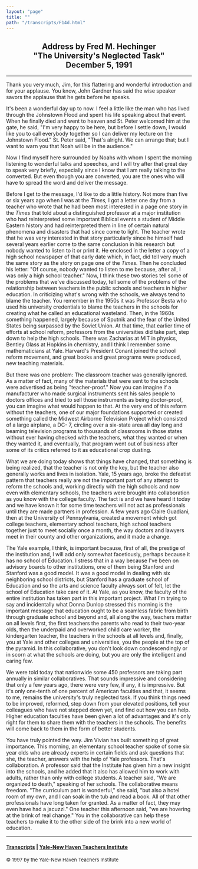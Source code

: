 ```yaml
---
layout: "page"
title: ""
path: "/transcripts/F14d.html"
---
```

<main>
<center><h2>Address by Fred M. Hechinger<br/>"The University's Neglected
Task"<br/> December 5, 1991</h2></center>
<hr/>
Thank you very much, Jim, for this flattering and wonderful introduction
and for your applause. You know, John Gardner has said the wise speaker
savors the applause that he gets before he speaks.
<p>It's been a wonderful day up to now. I feel a little like the man who
has lived through the Johnstown Flood and spent his life speaking about
that event. When he finally died and went to heaven and St. Peter welcomed
him at the gate, he said, "I'm very happy to be here, but before I settle
down, I would like you to call everybody together so I can deliver my
lecture on the Johnstown Flood." St. Peter said, "That's alright. We can
arrange that; but I want to warn you that Noah will be in the audience."
</p><p>Now I find myself here surrounded by Noahs with whom I spent the
morning listening to wonderful talks and speeches, and I will try after
that great day to speak very briefly, especially since I know that I am
really talking to the converted. But even though you are converted, you
are the ones who will have to spread the word and deliver the message.
</p><p>Before I get to the message, I'd like to do a little history. Not more
than five or six years ago when I was at the <i>Times, </i>I got a letter
one day from a teacher who wrote that he had been most interested in a
page one story in the <i>Times </i>that told about a distinguished
professor at a major institution who had reinterpreted some important
Biblical events a student of Middle Eastern history and had reinterpreted
them in line of certain natural phenomena and disasters that had since
come to light. The teacher wrote that he was very interested in that story
particularly since he himself had several years earlier come to the same
conclusion in his research but nobody wanted to listen to it or print it.
He enclosed in the letter a copy of a high school newspaper of that early
date which, in fact, did tell very much the same story as the story on
page one of the <i>Times.</i> Then he concluded his letter: "Of course,
nobody wanted to listen to me because, after all, I was only a high school
teacher." 
<p.i <p="" a="" about="" academic="" accepted="" also="" an="" and,="" another="" area="" article="" as="" at="" bottom="" box="" but="" by="" columbia="" days="" difficulty="" doctoral="" done="" few="" finally,="" from="" getting="" got="" had="" he="" he,="" high="" identification="" identified="" important="" in="" it="" journal,="" later,="" letter="" me="" not="" of="" only="" or="" printed="" printed.="" research="" said="" school="" some="" story="" student="" teacher="" teacher.="" that="" the="" to="" too,="" was="" who="" wrote="">Now, I think these two stories tell some of the problems that we've
discussed today, tell some of the problems of the relationship between
teachers in the public schools and teachers in higher education. In
criticizing what's wrong with the schools, we always tend to blame the
teacher. You remember in the 1950s it was Professor Besta who used his
university credentials to blame the teachers in the schools for creating
what he called an educational wasteland. Then, in the 1960s something
happened, largely because of Sputnik and the fear of the United States
being surpassed by the Soviet Union. At that time, that earlier time of
efforts at school reform, professors from the universities did take part,
step down to help the high schools. There was Zacharias at MIT in physics,
Bentley Glass at Hopkins in chemistry, and I think I remember some
mathematicians at Yale. Harvard's President Conant joined the school
reform movement, and great books and great programs were produced, new
teaching materials.
</p.i></p><p>But there was one problem: The classroom teacher was generally ignored.
As a matter of fact, many of the materials that were sent to the schools
were advertised as being "teacher-proof." Now you can imagine if a
manufacturer who made surgical instruments sent his sales people to
doctors offices and tried to sell those instruments as being doctor-proof,
you can imagine what would happen to that. At the very end of this reform
without the teachers, one of our major foundations supported or created
something called the Midwest Airborne Television Project which consisted
of a large airplane, a DC- 7, circling over a six-state area all day long
and beaming television programs to thousands of classrooms in those states
without ever having checked with the teachers, what they wanted or when
they wanted it, and eventually, that program went out of business after
some of its critics referred to it as educational crop dusting. 
</p><p>What we are doing today shows that things have changed, that something
is being realized, that the teacher is not only the key, but the teacher
also generally works and lives in isolation. Yale, 15 years ago, broke the
defeatist pattern that teachers really are not the important part of any
attempt to reform the schools and, working directly with the high schools
and now even with elementary schools, the teachers were brought into
collaboration as you know with the college faculty. The fact is and we
have heard it today and we have known it for some time teachers will not
act as professionals until they are made partners in profession. A few
years ago Claire Guadiani, then at the University of Pennsylvania, created
a movement which got college teachers, elementary school teachers, high
school teachers together just to meet socially once a month, the way
doctors and lawyers meet in their county and other organizations, and it
made a change.
</p><p>The Yale example, I think, is important because, first of all, the
prestige of the institution and, I will add only somewhat facetiously,
perhaps because it has no school of Education. I stress that in a way
because I've been on advisory boards to other institutions, one of them
being Stanford and Stanford was a good model. It was a good model in
dealing with six neighboring school districts, but Stanford has a graduate
school of Education and so the arts and science faculty always sort of
felt, let the school of Education take care of it. At Yale, as you know,
the faculty of the entire institution has taken part in this important
project.
What I'm trying to say and incidentally what Donna Dunlop stressed this
morning is the important message that education ought to be a seamless
fabric from birth through graduate school and beyond and, all along the
way, teachers matter on all levels first, the first teachers the parents
who read to their two-year olds, then the underpaid and overworked child
care worker, the kindergarten teacher, the teachers in the schools at all
levels and, finally, you at Yale and other colleges and universities, you
the people at the top of the pyramid. In this collaborative, you don't
look down condescendingly or in scorn at what the schools are doing, but
you are only the intelligent and caring few.
</p><p>We were told today that nationwide some 450 professors are taking part
annually in similar collaboratives. That sounds impressive and considering
that only a few years ago, there were very few, if any, it is impressive.
But it's only one-tenth of one percent of American faculties and that, it
seems to me, remains the university's truly neglected task. If you think
things need to be improved, reformed, step down from your elevated
positions, tell your colleagues who have not stepped down yet, and find
out how you can help. Higher education faculties have been given a lot of
advantages and it's only right for them to share them with the teachers in
the schools. The benefits will come back to them in the form of better
students.
</p><p>You have truly pointed the way. Jim Vivian has built something of great
importance. This morning, an elementary school teacher spoke of some six
year olds who are already experts in certain fields and ask questions that
she, the teacher, answers with the help of Yale professors. That's
collaboration. A professor said that the Institute has given him a new
insight into the schools, and he added that it also has allowed him to
work with adults, rather than only with college students. A teacher said,
"We are organized to death," speaking of her schools. The collaborative
means freedom. "The curriculum part is wonderful," she said, "but also a
hotel room of my own, and I can soak in the tub and read a book. All of
that other professionals have long taken for granted. As a matter of fact,
they may even have had a jacuzzi." One teacher this afternoon said, "we
are hovering at the brink of real change." You in the collaborative can
help these teachers to make it to the other side of the brink into a new
world of education. 
</p>
<hr/>
<h4><a href=".\">Transcripts</a> |
<a href="..\">Yale-New Haven Teachers Institute</a>
</h4>
<font size="-1">© 1997 by the Yale-New Haven Teachers Institute
</font></main>